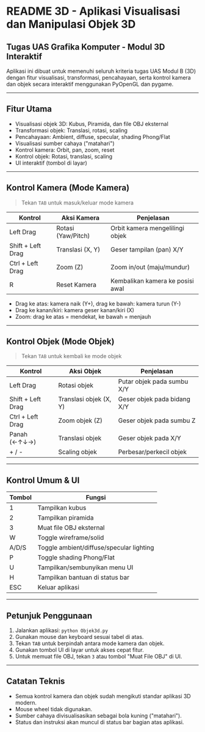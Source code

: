 # README 3D - Aplikasi Visualisasi dan Manipulasi Objek 3D

## Tugas UAS Grafika Komputer - Modul 3D Interaktif

Aplikasi ini dibuat untuk memenuhi seluruh kriteria tugas UAS Modul B (3D) dengan fitur visualisasi, transformasi, pencahayaan, serta kontrol kamera dan objek secara interaktif menggunakan PyOpenGL dan pygame.

---

## Fitur Utama

- Visualisasi objek 3D: Kubus, Piramida, dan file OBJ eksternal
- Transformasi objek: Translasi, rotasi, scaling
- Pencahayaan: Ambient, diffuse, specular, shading Phong/Flat
- Visualisasi sumber cahaya ("matahari")
- Kontrol kamera: Orbit, pan, zoom, reset
- Kontrol objek: Rotasi, translasi, scaling
- UI interaktif (tombol di layar)

---

## Kontrol Kamera (Mode Kamera)

> Tekan `TAB` untuk masuk/keluar mode kamera

| Kontrol           | Aksi Kamera        | Penjelasan                       |
| ----------------- | ------------------ | -------------------------------- |
| Left Drag         | Rotasi (Yaw/Pitch) | Orbit kamera mengelilingi objek  |
| Shift + Left Drag | Translasi (X, Y)   | Geser tampilan (pan) X/Y         |
| Ctrl + Left Drag  | Zoom (Z)           | Zoom in/out (maju/mundur)        |
| R                 | Reset Kamera       | Kembalikan kamera ke posisi awal |

- Drag ke atas: kamera naik (Y+), drag ke bawah: kamera turun (Y-)
- Drag ke kanan/kiri: kamera geser kanan/kiri (X)
- Zoom: drag ke atas = mendekat, ke bawah = menjauh

---

## Kontrol Objek (Mode Objek)

> Tekan `TAB` untuk kembali ke mode objek

| Kontrol           | Aksi Objek             | Penjelasan                  |
| ----------------- | ---------------------- | --------------------------- |
| Left Drag         | Rotasi objek           | Putar objek pada sumbu X/Y  |
| Shift + Left Drag | Translasi objek (X, Y) | Geser objek pada bidang X/Y |
| Ctrl + Left Drag  | Zoom objek (Z)         | Geser objek pada sumbu Z    |
| Panah (←↑↓→)      | Translasi objek        | Geser objek pada X/Y        |
| + / -             | Scaling objek          | Perbesar/perkecil objek     |

---

## Kontrol Umum & UI

| Tombol | Fungsi                                   |
| ------ | ---------------------------------------- |
| 1      | Tampilkan kubus                          |
| 2      | Tampilkan piramida                       |
| 3      | Muat file OBJ eksternal                  |
| W      | Toggle wireframe/solid                   |
| A/D/S  | Toggle ambient/diffuse/specular lighting |
| P      | Toggle shading Phong/Flat                |
| U      | Tampilkan/sembunyikan menu UI            |
| H      | Tampilkan bantuan di status bar          |
| ESC    | Keluar aplikasi                          |

---

## Petunjuk Penggunaan

1. Jalankan aplikasi: `python Objek3d.py`
2. Gunakan mouse dan keyboard sesuai tabel di atas.
3. Tekan `TAB` untuk berpindah antara mode kamera dan objek.
4. Gunakan tombol UI di layar untuk akses cepat fitur.
5. Untuk memuat file OBJ, tekan `3` atau tombol "Muat File OBJ" di UI.

---

## Catatan Teknis

- Semua kontrol kamera dan objek sudah mengikuti standar aplikasi 3D modern.
- Mouse wheel tidak digunakan.
- Sumber cahaya divisualisasikan sebagai bola kuning ("matahari").
- Status dan instruksi akan muncul di status bar bagian atas aplikasi.

